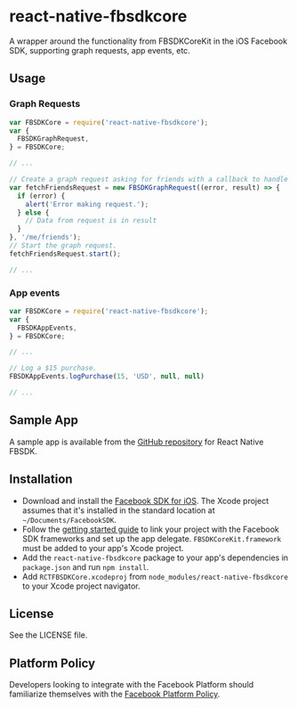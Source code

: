 # react-native-fbsdkcore
A wrapper around the functionality from FBSDKCoreKit in the iOS Facebook SDK, supporting graph requests, app events, etc.

## Usage

### Graph Requests
```js
var FBSDKCore = require('react-native-fbsdkcore');
var {
  FBSDKGraphRequest,
} = FBSDKCore;

// ...

// Create a graph request asking for friends with a callback to handle the response.
var fetchFriendsRequest = new FBSDKGraphRequest((error, result) => {
  if (error) {
    alert('Error making request.');
  } else {
    // Data from request is in result
  }
}, '/me/friends');
// Start the graph request.
fetchFriendsRequest.start();

// ...
```

### App events
```js
var FBSDKCore = require('react-native-fbsdkcore');
var {
  FBSDKAppEvents,
} = FBSDKCore;

// ...

// Log a $15 purchase.
FBSDKAppEvents.logPurchase(15, 'USD', null, null)

// ...
```

## Sample App
A sample app is available from the [GitHub repository](https://github.com/facebook/react-native-fbsdk) for React Native FBSDK.

## Installation
- Download and install the [Facebook SDK for iOS](https://developers.facebook.com/docs/ios). The Xcode project assumes that it's installed in the standard location at `~/Documents/FacebookSDK`.
- Follow the [getting started guide](https://developers.facebook.com/docs/ios/getting-started/) to link your project with the Facebook SDK frameworks and set up the app delegate. `FBSDKCoreKit.framework` must be added to your app's Xcode project.
- Add the `react-native-fbsdkcore` package to your app's dependencies in `package.json` and run `npm install`.
- Add `RCTFBSDKCore.xcodeproj` from `node_modules/react-native-fbsdkcore` to your Xcode project navigator.

## License
See the LICENSE file.

## Platform Policy
Developers looking to integrate with the Facebook Platform should familiarize themselves with the [Facebook Platform Policy](https://developers.facebook.com/policy/).
